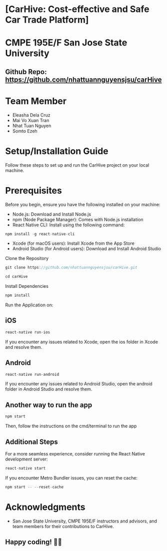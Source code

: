 # [CarHive: Cost-effective and Safe Car Trade Platform]
# CMPE 195E/F San Jose State University
## Github Repo: https://github.com/nhattuannguyensjsu/carHive
# Team Member
- Eleasha Dela Cruz
- Mai Vo Xuan Tran
- Nhat Tuan Nguyen
- Somto Ezeh

# Setup/Installation Guide
Follow these steps to set up and run the CarHive project on your local machine.

# Prerequisites
Before you begin, ensure you have the following installed on your machine:

- Node.js: Download and Install Node.js
- npm (Node Package Manager): Comes with Node.js installation
- React Native CLI: Install using the following command:

```javascript
npm install -g react-native-cli
```

- Xcode (for macOS users): Install Xcode from the App Store
- Android Studio (for Android users): Download and Install Android Studio

Clone the Repository
```javascript
git clone https://github.com/nhattuannguyensjsu/carHive.git
```
```javascript
cd carHive
```

Install Dependencies
```javascript
npm install
```

Run the Application on:
## iOS
```javascript
react-native run-ios
```
If you encounter any issues related to Xcode, open the ios folder in Xcode and resolve them.

## Android
```javascript
react-native run-android
```
If you encounter any issues related to Android Studio, open the android folder in Android Studio and resolve them.

## Another way to run the app
```javascript
npm start
```
Then, follow the instructions on the cmd/terminal to run the app

## Additional Steps
For a more seamless experience, consider running the React Native development server:
```javascript
react-native start
```

If you encounter Metro Bundler issues, you can reset the cache:
```javascript
npm start -- --reset-cache
```

# Acknowledgments
- San Jose State University, CMPE 195E/F instructors and advisors, and team members for their contributions to CarHive.

## Happy coding! 🚗✨
